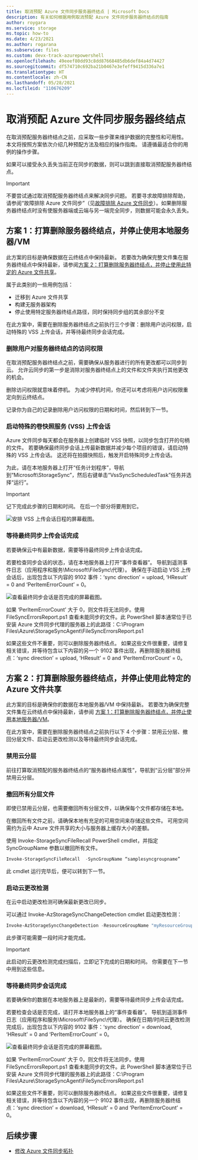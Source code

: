 ```yaml
---
title: 取消预配 Azure 文件同步服务器终结点 | Microsoft Docs
description: 有关如何根据用例取消预配 Azure 文件同步服务器终结点的指南
author: roygara
ms.service: storage
ms.topic: how-to
ms.date: 4/23/2021
ms.author: rogarana
ms.subservice: files
ms.custom: devx-track-azurepowershell
ms.openlocfilehash: 49eeef80dd93c8dd87668485db6def84a4d74427
ms.sourcegitcommit: df574710c692ba21b0467e3efeff9415d336a7e1
ms.translationtype: HT
ms.contentlocale: zh-CN
ms.lasthandoff: 05/28/2021
ms.locfileid: "110676209"
---
```

# <a name="deprovision-your-azure-file-sync-server-endpoint"></a>取消预配 Azure 文件同步服务器终结点

在取消预配服务器终结点之前，应采取一些步骤来维护数据的完整性和可用性。 本文将按照方案依次介绍几种预配方法及相应的操作指南。 请遵循最适合你的用例的操作步骤。

如果可以接受永久丢失当前正在同步的数据，则可以跳到直接取消预配服务器终结点。

> [!Important]
> 不要尝试通过取消预配服务器终结点来解决同步问题。 若要寻求故障排除帮助，请参阅“故障排除 Azure 文件同步”（见[故障排除 Azure 文件同步](./file-sync-troubleshoot.md)）。如果删除服务器终结点时没有使服务器端或云端与另一端完全同步，则数据可能会永久丢失。 

## <a name="scenario-1-you-intend-to-delete-your-server-endpoint-and-stop-using-your-local-servervm"></a>方案 1：打算删除服务器终结点，并停止使用本地服务器/VM

此方案的目标是确保数据在云终结点中保持最新。 若要改为确保完整文件集在服务器终结点中保持最新，请参阅[方案 2：打算删除服务器终结点，并停止使用此特定的 Azure 文件共享](#scenario-2-you-intend-to-delete-your-server-endpoint-and-stop-using-this-specific-azure-file-share)。

属于此类别的一些用例包括：
-   迁移到 Azure 文件共享
-   构建无服务器架构
-   停止使用特定服务器终结点路径，同时保持同步组的其余部分不变

在此方案中，需要在删除服务器终结点之前执行三个步骤：删除用户访问权限，启动特殊的 VSS 上传会话，并等待最终同步会话完成。

### <a name="remove-user-access-to-your-server-endpoint"></a>删除用户对服务器终结点的访问权限

在取消预配服务器终结点之前，需要确保从服务器进行的所有更改都可以同步到云。 允许云同步的第一步是消除对服务器终结点上的文件和文件夹执行其他更改的机会。 

删除访问权限就意味着停机。 为减少停机时间，你还可以考虑将用户访问权限重定向到云终结点。 

记录你为自己的记录删除用户访问权限的日期和时间，然后转到下一节。

### <a name="initiate-a-special-volume-snapshot-service-vss-upload-session"></a>启动特殊的卷快照服务 (VSS) 上传会话

Azure 文件同步每天都会在服务器上创建临时 VSS 快照，以同步包含打开的句柄的文件。 若要确保最终同步会话上传最新数据并减少每个项目的错误，请启动特殊的 VSS 上传会话。 这还将在拍摄快照后，触发开启特殊同步上传会话。  

为此，请在本地服务器上打开“任务计划程序”，导航到“Microsoft\StorageSync”，然后右键单击“VssSyncScheduledTask”任务并选择“运行”。

> [!Important]
> 记下完成此步骤的日期和时间。 在后一个部分将要用到它。

![安排 VSS 上传会话日程的屏幕截图。](media/storage-sync-deprovision-server-endpoint/vss-task-scheduler.png)

### <a name="wait-for-a-final-sync-upload-session-to-complete"></a>等待最终同步上传会话完成

若要确保云中有最新数据，需要等待最终同步上传会话完成。 

若要检查同步会话的状态，请在本地服务器上打开“事件查看器”。 导航到遥测事件日志（应用程序和服务\Microsoft\FileSync\代理）。 确保在手动启动 VSS 上传会话后，出现包含以下内容的 9102 事件：‘sync direction’ = upload, ‘HResult’ = 0 and ‘PerItemErrorCount’ = 0。

![查看最终同步会话是否完成的屏幕截图。](media/storage-sync-deprovision-server-endpoint/event-viewer.png)

如果 ‘PerItemErrorCount’ 大于 0，则文件将无法同步。使用 FileSyncErrorsReport.ps1 查看未能同步的文件。此 PowerShell 脚本通常位于已安装 Azure 文件同步代理的服务器上的此路径：C:\Program Files\Azure\StorageSyncAgent\FileSyncErrorsReport.ps1

如果这些文件不重要，则可以删除服务器终结点。 如果这些文件很重要，请修复相关错误，并等待包含以下内容的另一个 9102 事件出现，再删除服务器终结点：‘sync direction’ = upload, ‘HResult’ = 0 and ‘PerItemErrorCount’ = 0。

## <a name="scenario-2-you-intend-to-delete-your-server-endpoint-and-stop-using-this-specific-azure-file-share"></a>方案 2：打算删除服务器终结点，并停止使用此特定的 Azure 文件共享

此方案的目标是确保你的数据在本地服务器/VM 中保持最新。 若要改为确保完整文件集在云终结点中保持最新，请参阅 [方案 1：打算删除服务器终结点，并停止使用本地服务器/VM](#scenario-1-you-intend-to-delete-your-server-endpoint-and-stop-using-your-local-servervm)。

在此方案中，需要在删除服务器终结点之前执行以下 4 个步骤：禁用云分层、撤回分层文件、启动云更改检测以及等待最终同步会话完成。

### <a name="disable-cloud-tiering"></a>禁用云分层
前往打算取消预配的服务器终结点的“服务器终结点属性”，导航到“云分层”部分并禁用云分层。

### <a name="recall-all-tiered-files"></a>撤回所有分层文件
即使已禁用云分层，也需要撤回所有分层文件，以确保每个文件都存储在本地。

在撤回所有文件之前，请确保本地有充足的可用空间来存储这些文件。 可用空间需约为云中 Azure 文件共享的大小与服务器上缓存大小的差额。

使用 Invoke-StorageSyncFileRecall PowerShell cmdlet，并指定 SyncGroupName 参数以撤回所有文件。 
```powershell
Invoke-StorageSyncFileRecall  -SyncGroupName “samplesyncgroupname”
```
此 cmdlet 运行完毕后，便可以转到下一节。

### <a name="initiate-cloud-change-detection"></a>启动云更改检测
在云中启动更改检测可确保最新更改已同步。

可以通过 Invoke-AzStorageSyncChangeDetection cmdlet 启动更改检测： 

```powershell
Invoke-AzStorageSyncChangeDetection -ResourceGroupName "myResourceGroup" -StorageSyncServiceName "myStorageSyncServiceName" -SyncGroupName "mySyncGroupName" -Path "Data","Reporting\Templates" 
```

此步骤可能需要一段时间才能完成。 

> [!Important]
> 此启动的云更改检测完成扫描后，立即记下完成的日期和时间。 你需要在下一节中用到这些信息。

### <a name="wait-for-a-final-sync-session-to-complete"></a>等待最终同步会话完成
若要确保你的数据在本地服务器上是最新的，需要等待最终同步上传会话完成。 

若要检查会话是否完成，请打开本地服务器上的“事件查看器”。 导航到遥测事件日志（应用程序和服务\Microsoft\FileSync\代理）。 确保在日期/时间云更改检测完成后，出现包含以下内容的 9102 事件：‘sync direction’ = download, ‘HResult’ = 0 and ‘PerItemErrorCount’ = 0。

![查看最终同步会话是否完成的屏幕截图。](media/storage-sync-deprovision-server-endpoint/event-viewer.png)

如果 ‘PerItemErrorCount’ 大于 0，则文件将无法同步。使用 FileSyncErrorsReport.ps1 查看未能同步的文件。此 PowerShell 脚本通常位于已安装 Azure 文件同步代理的服务器上的此路径：C:\Program Files\Azure\StorageSyncAgent\FileSyncErrorsReport.ps1

如果这些文件不重要，则可以删除服务器终结点。 如果这些文件很重要，请修复相关错误，并等待包含以下内容的另一个 9102 事件出现，再删除服务器终结点：‘sync direction’ = download, ‘HResult’ = 0 and ‘PerItemErrorCount’ = 0。

## <a name="next-steps"></a>后续步骤
* [修改 Azure 文件同步拓扑](./file-sync-modify-sync-topology.md)







